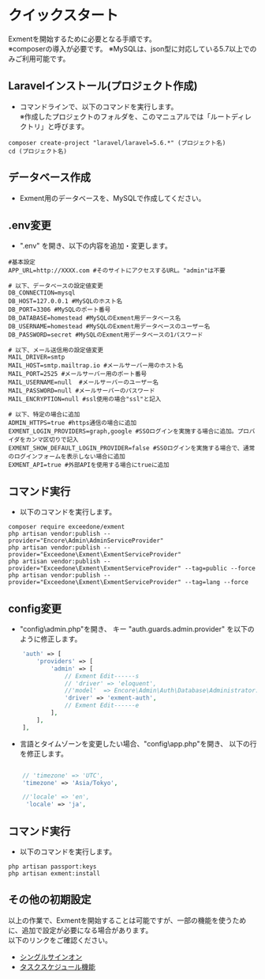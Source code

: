 # クイックスタート
Exmentを開始するために必要となる手順です。  
※composerの導入が必要です。
※MySQLは、json型に対応している5.7以上でのみご利用可能です。

## Laravelインストール(プロジェクト作成)
- コマンドラインで、以下のコマンドを実行します。  
※作成したプロジェクトのフォルダを、このマニュアルでは「ルートディレクトリ」と呼びます。

~~~
composer create-project "laravel/laravel=5.6.*" (プロジェクト名)
cd (プロジェクト名)
~~~

## データベース作成
- Exment用のデータベースを、MySQLで作成してください。


## .env変更

- ".env" を開き、以下の内容を追加・変更します。  

~~~
#基本設定
APP_URL=http://XXXX.com #そのサイトにアクセスするURL。"admin"は不要

# 以下、データベースの設定値変更
DB_CONNECTION=mysql
DB_HOST=127.0.0.1 #MySQLのホスト名
DB_PORT=3306 #MySQLのポート番号
DB_DATABASE=homestead #MySQLのExment用データベース名
DB_USERNAME=homestead #MySQLのExment用データベースのユーザー名
DB_PASSWORD=secret #MySQLのExment用データベースの1パスワード

# 以下、メール送信用の設定値変更
MAIL_DRIVER=smtp
MAIL_HOST=smtp.mailtrap.io #メールサーバー用のホスト名
MAIL_PORT=2525 #メールサーバー用のポート番号
MAIL_USERNAME=null  #メールサーバーのユーザー名
MAIL_PASSWORD=null #メールサーバーのパスワード
MAIL_ENCRYPTION=null #ssl使用の場合"ssl"と記入

# 以下、特定の場合に追加
ADMIN_HTTPS=true #https通信の場合に追加
EXMENT_LOGIN_PROVIDERS=graph,google #SSOログインを実施する場合に追加。プロバイダをカンマ区切りで記入
EXMENT_SHOW_DEFAULT_LOGIN_PROVIDER=false #SSOログインを実施する場合で、通常のログインフォームを表示しない場合に追加
EXMENT_API=true #外部APIを使用する場合にtrueに追加

~~~



## コマンド実行
- 以下のコマンドを実行します。

~~~
composer require exceedone/exment
php artisan vendor:publish --provider="Encore\Admin\AdminServiceProvider"
php artisan vendor:publish --provider="Exceedone\Exment\ExmentServiceProvider"
php artisan vendor:publish --provider="Exceedone\Exment\ExmentServiceProvider" --tag=public --force
php artisan vendor:publish --provider="Exceedone\Exment\ExmentServiceProvider" --tag=lang --force
~~~

## config変更

- "config\admin.php"を開き、 キー "auth.guards.admin.provider" を以下のように修正します。

~~~ php
    'auth' => [
        'providers' => [
            'admin' => [
                // Exment Edit------s
                // 'driver' => 'eloquent',
                //'model'  => Encore\Admin\Auth\Database\Administrator::class,
                'driver' => 'exment-auth',
                // Exment Edit------e
            ],
        ],  
    ],
~~~

- 言語とタイムゾーンを変更したい場合、"config\app.php"を開き、 以下の行を修正します。

~~~ php

    // 'timezone' => 'UTC',
    'timezone' => 'Asia/Tokyo',

    //'locale' => 'en',
     'locale' => 'ja',

~~~


## コマンド実行
- 以下のコマンドを実行します。

~~~
php artisan passport:keys
php artisan exment:install
~~~

## その他の初期設定
以上の作業で、Exmentを開始することは可能ですが、一部の機能を使うために、追加で設定が必要になる場合があります。  
以下のリンクをご確認ください。  
- [シングルサインオン](quickstart_more.md#シングルサインオン)
- [タスクスケジュール機能](quickstart_more.md#タスクスケジュール機能)